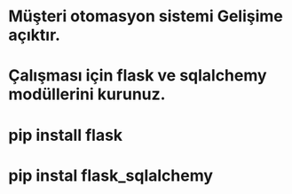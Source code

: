 # Müşteri otomasyon sistemi Gelişime açıktır.

# Çalışması için flask ve sqlalchemy modüllerini kurunuz.

 # pip install flask 
 
 # pip instal flask_sqlalchemy
